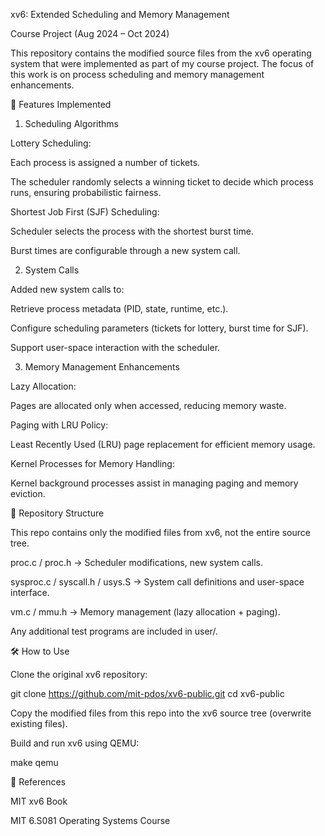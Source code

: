 xv6: Extended Scheduling and Memory Management

Course Project (Aug 2024 – Oct 2024)

This repository contains the modified source files from the xv6
 operating system that were implemented as part of my course project. The focus of this work is on process scheduling and memory management enhancements.

📌 Features Implemented
1. Scheduling Algorithms

Lottery Scheduling:

Each process is assigned a number of tickets.

The scheduler randomly selects a winning ticket to decide which process runs, ensuring probabilistic fairness.

Shortest Job First (SJF) Scheduling:

Scheduler selects the process with the shortest burst time.

Burst times are configurable through a new system call.

2. System Calls

Added new system calls to:

Retrieve process metadata (PID, state, runtime, etc.).

Configure scheduling parameters (tickets for lottery, burst time for SJF).

Support user-space interaction with the scheduler.

3. Memory Management Enhancements

Lazy Allocation:

Pages are allocated only when accessed, reducing memory waste.

Paging with LRU Policy:

Least Recently Used (LRU) page replacement for efficient memory usage.

Kernel Processes for Memory Handling:

Kernel background processes assist in managing paging and memory eviction.

📂 Repository Structure

This repo contains only the modified files from xv6, not the entire source tree.

proc.c / proc.h → Scheduler modifications, new system calls.

sysproc.c / syscall.h / usys.S → System call definitions and user-space interface.

vm.c / mmu.h → Memory management (lazy allocation + paging).

Any additional test programs are included in user/.

🛠️ How to Use

Clone the original xv6 repository:

git clone https://github.com/mit-pdos/xv6-public.git
cd xv6-public


Copy the modified files from this repo into the xv6 source tree (overwrite existing files).

Build and run xv6 using QEMU:

make qemu

📖 References

MIT xv6 Book

MIT 6.S081 Operating Systems Course
